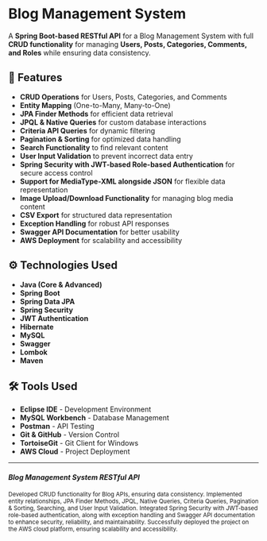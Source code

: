 # **Blog Management System**  

A **Spring Boot-based RESTful API** for a Blog Management System with full **CRUD functionality** for managing **Users, Posts, Categories, Comments, and Roles** while ensuring data consistency.  

## 🔰 **Features**  

- **CRUD Operations** for Users, Posts, Categories, and Comments  
- **Entity Mapping** (One-to-Many, Many-to-One)  
- **JPA Finder Methods** for efficient data retrieval  
- **JPQL & Native Queries** for custom database interactions  
- **Criteria API Queries** for dynamic filtering  
- **Pagination & Sorting** for optimized data handling  
- **Search Functionality** to find relevant content  
- **User Input Validation** to prevent incorrect data entry  
- **Spring Security with JWT-based Role-based Authentication** for secure access control  
- **Support for MediaType-XML alongside JSON** for flexible data representation  
- **Image Upload/Download Functionality** for managing blog media content  
- **CSV Export** for structured data representation  
- **Exception Handling** for robust API responses  
- **Swagger API Documentation** for better usability  
- **AWS Deployment** for scalability and accessibility  

## ⚙️ **Technologies Used**  

- **Java (Core & Advanced)**  
- **Spring Boot**  
- **Spring Data JPA**  
- **Spring Security**  
- **JWT Authentication**  
- **Hibernate**  
- **MySQL**  
- **Swagger**
- **Lombok**  
- **Maven**  

## 🛠️ **Tools Used**  

- **Eclipse IDE** - Development Environment  
- **MySQL Workbench** - Database Management  
- **Postman** - API Testing  
- **Git & GitHub** - Version Control  
- **TortoiseGit** - Git Client for Windows  
- **AWS Cloud** - Project Deployment  

---

#### *Blog Management System RESTful API*  
<sub>Developed CRUD functionality for Blog APIs, ensuring data consistency. Implemented entity relationships, JPA Finder Methods, JPQL, Native Queries, Criteria Queries, Pagination & Sorting, Searching, and User Input Validation. Integrated Spring Security with JWT-based role-based authentication, along with exception handling and Swagger API documentation to enhance security, reliability, and maintainability. Successfully deployed the project on the AWS cloud platform, ensuring scalability and accessibility.</sub>  
